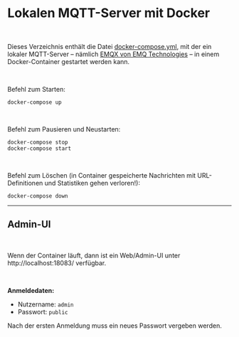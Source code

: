 # Lokalen MQTT-Server mit Docker ##

<br>

Dieses Verzeichnis enthält die Datei [docker-compose.yml](./docker-compose.yml), mit der 
ein lokaler MQTT-Server – nämlich [EMQX von EMQ Technologies](https://www.emqx.com/en/downloads-and-install/broker) –
in einem Docker-Container gestartet werden kann.

<br>

Befehl zum Starten:
```
docker-compose up
```

<br>

Befehl zum Pausieren und Neustarten:
```
docker-compose stop
docker-compose start
```

<br>

Befehl zum Löschen (in Container gespeicherte Nachrichten mit URL-Definitionen und Statistiken gehen verloren!):
```
docker-compose down
```

----

## Admin-UI ##

<br>

Wenn der Container läuft, dann ist ein Web/Admin-UI unter http://localhost:18083/ verfügbar.

<br>

**Anmeldedaten:**

* Nutzername: `admin`
* Passwort: `public`

Nach der ersten Anmeldung muss ein neues Passwort vergeben werden.

<br>